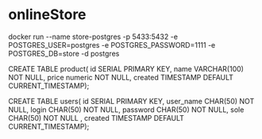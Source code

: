 # onlineStore


docker run --name store-postgres -p 5433:5432 -e POSTGRES_USER=postgres -e POSTGRES_PASSWORD=1111 -e POSTGRES_DB=store -d postgres

CREATE TABLE product( id SERIAL PRIMARY KEY, name VARCHAR(100) NOT NULL, price numeric NOT NULL, created TIMESTAMP DEFAULT CURRENT_TIMESTAMP);

CREATE TABLE users( id SERIAL PRIMARY KEY, user_name CHAR(50) NOT NULL, login CHAR(50) NOT NULL, password CHAR(50) NOT NULL, sole CHAR(50) NOT NULL , created TIMESTAMP DEFAULT CURRENT_TIMESTAMP);
